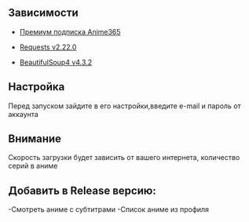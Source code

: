 ## Зависимости
- [Премиум подписка Anime365](https://smotret-anime.online/support/index)

- [Requests v2.22.0](https://github.com/Freso/script.module.requests)

- [BeautifulSoup4 v4.3.2](https://github.com/slmosl/script.module.beautifulsoup4)

## Настройка
Перед запуском зайдите в его настройки,введите e-mail и пароль от аккаунта

## Внимание
Скорость загрузки будет зависить от вашего интернета, количество серий в аниме

## Добавить в Release версию:
-Cмотреть аниме с субтитрами
-Список аниме из профиля
